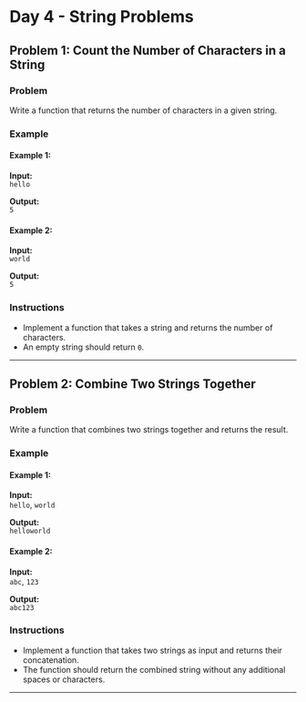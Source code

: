 # Day 4 - String Problems 

## Problem 1: Count the Number of Characters in a String

### Problem
Write a function that returns the number of characters in a given string.

### Example

#### Example 1:
**Input:**  
`hello`

**Output:**  
`5`

#### Example 2:
**Input:**  
`world`

**Output:**  
`5`

### Instructions
- Implement a function that takes a string and returns the number of characters.
- An empty string should return `0`.

---

## Problem 2: Combine Two Strings Together

### Problem
Write a function that combines two strings together and returns the result.

### Example

#### Example 1:
**Input:**  
`hello`, `world`

**Output:**  
`helloworld`

#### Example 2:
**Input:**  
`abc`, `123`

**Output:**  
`abc123`

### Instructions
- Implement a function that takes two strings as input and returns their concatenation.
- The function should return the combined string without any additional spaces or characters.

---




